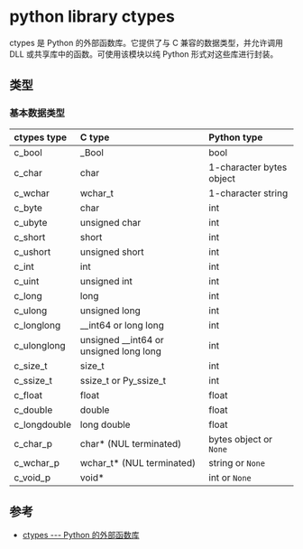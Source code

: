 python library ctypes
=====================

ctypes 是 Python 的外部函数库。它提供了与 C 兼容的数据类型，并允许调用 DLL 或共享库中的函数。可使用该模块以纯 Python 形式对这些库进行封装。

类型
----

### 基本数据类型

| ctypes type  | C type                                 | Python type              |
| :----------- | :------------------------------------- | :----------------------- |
| c_bool       | _Bool                                  | bool                     |
| c_char       | char                                   | 1-character bytes object |
| c_wchar      | wchar_t                                | 1-character string       |
| c_byte       | char                                   | int                      |
| c_ubyte      | unsigned char                          | int                      |
| c_short      | short                                  | int                      |
| c_ushort     | unsigned short                         | int                      |
| c_int        | int                                    | int                      |
| c_uint       | unsigned int                           | int                      |
| c_long       | long                                   | int                      |
| c_ulong      | unsigned long                          | int                      |
| c_longlong   | __int64 or long long                   | int                      |
| c_ulonglong  | unsigned __int64 or unsigned long long | int                      |
| c_size_t     | size_t                                 | int                      |
| c_ssize_t    | ssize_t or Py_ssize_t                  | int                      |
| c_float      | float                                  | float                    |
| c_double     | double                                 | float                    |
| c_longdouble | long double                            | float                    |
| c_char_p     | char* (NUL terminated)                 | bytes object or `None`   |
| c_wchar_p    | wchar_t* (NUL terminated)              | string or `None`         |
| c_void_p     | void*                                  | int or `None`            |

参考
----

- [ctypes --- Python 的外部函数库](https://docs.python.org/zh-cn/3/library/ctypes.html)
